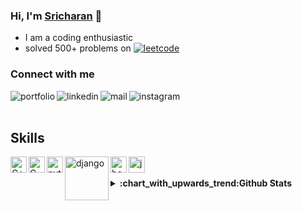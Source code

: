 ### Hi, I'm <a href="https://vodnalasricharan.github.io">Sricharan</a> 👋
<!--
**vodnalasricharan/vodnalasricharan** is a ✨ _special_ ✨ repository because its `README.md` (this file) appears on your GitHub profile.

Here are some ideas to get you started:

- 🔭 I’m currently working on ...
- 🌱 I’m currently learning ...
- 👯 I’m looking to collaborate on ...
- 🤔 I’m looking for help with ...
- 💬 Ask me about ...
- 📫 How to reach me: ...
- 😄 Pronouns: ...
- ⚡ Fun fact: ...
-->


- I am a coding enthusiastic
- solved 500+ problems on <a href="https://leetcode.com/vodnalasricharan/"><img alt="leetcode" src="https://img.shields.io/badge/-LeetCode-FFA116?style=for-the-badge&logo=LeetCode&logoColor=black"></a>




### Connect with me

<a href='https://vodnalasricharan.github.io'><img align="left" alt="portfolio" src="https://img.shields.io/badge/website-000000?style=for-the-badge&logo=About.me&logoColor=white"></a>
<a href='https://www.linkedin.com/in/sricharanvodnala/'><img align="left" alt="linkedin" src="https://img.shields.io/badge/LinkedIn-0077B5?style=for-the-badge&logo=linkedin&logoColor=white"></a>
<a href='mailto:vodnalasricharan@gmail.com'><img align="left" alt="mail" src="https://img.shields.io/badge/Gmail-D14836?style=for-the-badge&logo=gmail&logoColor=white"></a>
<a href="https://www.instagram.com/sricharanvodnala/"><img align="left" alt="instagram" src="https://img.shields.io/badge/Instagram-E4405F?style=for-the-badge&logo=instagram&logoColor=white"></a>
<br>
<br>
## Skills

<img align="left" alt="C++" width="26px" src="https://raw.githubusercontent.com/jmnote/z-icons/master/svg/cpp.svg" />
<img align="left" alt="C" width="26px" src="https://raw.githubusercontent.com/jmnote/z-icons/master/svg/c.svg" />
<img align="left" alt="python" width="26px" src="https://raw.githubusercontent.com/jmnote/z-icons/master/svg/python.svg" /> 
<img align="left" alt="django" width="70px" src="https://raw.githubusercontent.com/gilbarbara/logos/f4c8e8b933aa80ce83b6d6d387e016bf4cb4e376/logos/django.svg">
<img align="left" alt="bootstrap" width="26px" src="https://raw.githubusercontent.com/gilbarbara/logos/f4c8e8b933aa80ce83b6d6d387e016bf4cb4e376/logos/bootstrap.svg">
<img align="left" alt="jupyter" width="26px" src="https://raw.githubusercontent.com/gilbarbara/logos/f4c8e8b933aa80ce83b6d6d387e016bf4cb4e376/logos/jupyter.svg">

<br>
<br>
<details align="left">
  <summary><b>:chart_with_upwards_trend:Github Stats</b></summary>
<br>
<img alt="sicharanstats" src="https://github-readme-stats.vercel.app/api?username=vodnalasricharan&show_icons=true&include_all_commits=true&theme=radical">
</details>

